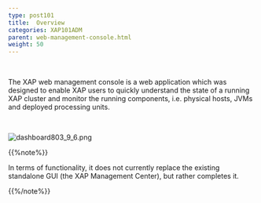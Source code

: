 ```yaml
---
type: post101
title:  Overview
categories: XAP101ADM
parent: web-management-console.html
weight: 50
---
```



<br>

The XAP web management console is a web application which was designed to enable XAP users to quickly understand the state of a running XAP cluster and monitor the running components, i.e. physical hosts, JVMs and deployed processing units.

<br>

![dashboard803_9_6.png](/attachment_files/web-console/dashboard.jpg)

{{%note%}}

In terms of functionality, it does not currently replace the existing standalone GUI (the XAP Management Center), but rather completes it.

{{%/note%}}


